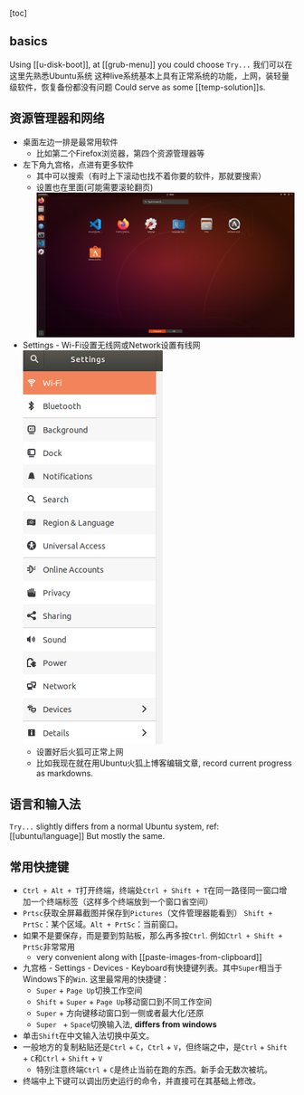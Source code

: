 [toc]
## basics
Using [[u-disk-boot]], at [[grub-menu]] you could choose `Try...`
我们可以在这里先熟悉Ubuntu系统
这种live系统基本上具有正常系统的功能，上网，装轻量级软件，恢复备份都没有问题
Could serve as some [[temp-solution]]s.
## 资源管理器和网络
- 桌面左边一排是最常用软件
  - 比如第二个Firefox浏览器，第四个资源管理器等
- 左下角九宫格，点进有更多软件
  - 其中可以搜索（有时上下滚动也找不着你要的软件，那就要搜索）
  - 设置也在里面(可能需要滚轮翻页)![](more-softwares.png)
- Settings - Wi-Fi设置无线网或Network设置有线网
![](wifi.png)
    - 设置好后火狐可正常上网
    - 比如我现在就在用Ubuntu火狐上博客编辑文章, record current progress as markdowns.
## 语言和输入法
`Try...` slightly differs from a normal Ubuntu system, ref: [[ubuntu/language]]
But mostly the same.
## 常用快捷键
- `Ctrl + Alt + T`打开终端，终端处`Ctrl + Shift + T`在同一路径同一窗口增加一个终端标签（这样多个终端放到一个窗口省空间）
- `Prtsc`获取全屏幕截图并保存到`Pictures`（文件管理器能看到）
`Shift + PrtSc`：某个区域。`Alt + PrtSc`：当前窗口。
- 如果不是要保存，而是要到剪贴板，那么再多按`Ctrl`. 例如`Ctrl + Shift + PrtSc`非常常用
  - very convenient along with [[paste-images-from-clipboard]]
- 九宫格 - Settings - Devices - Keyboard有快捷键列表。其中`Super`相当于Windows下的`Win`. 这里最常用的快捷键：
	- `Super` + `Page Up`切换工作空间
	- `Shift` + `Super` + `Page Up`移动窗口到不同工作空间
	- `Super` + 方向键移动窗口到一侧或者最大化/还原
	- `Super ` + `Space`切换输入法, **differs from windows**
- 单击`Shift`在中文输入法切换中英文。
- 一般地方的复制粘贴还是`Ctrl` + `C`，`Ctrl` + `V`，但终端之中，是`Ctrl` + `Shift` + `C`和`Ctrl` + `Shift` + `V`
	- 特别注意终端`Ctrl` + `C`是终止当前在跑的东西。新手会无数次被坑。
- 终端中上下键可以调出历史运行的命令，并直接可在其基础上修改。